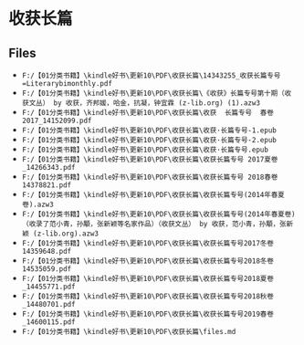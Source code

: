 # 收获长篇

## Files

- `F:/【01分类书籍】\kindle好书\更新10\PDF\收获长篇\14343255_收获长篇专号=Literarybimonthly.pdf`
- `F:/【01分类书籍】\kindle好书\更新10\PDF\收获长篇\《收获》长篇专号第十期（收获文丛） by 收获，齐邦媛，哈金，抗凝，钟宜霖 (z-lib.org) (1).azw3`
- `F:/【01分类书籍】\kindle好书\更新10\PDF\收获长篇\收获  长篇专号  春卷  2017_14152099.pdf`
- `F:/【01分类书籍】\kindle好书\更新10\PDF\收获长篇\收获·长篇专号-1.epub`
- `F:/【01分类书籍】\kindle好书\更新10\PDF\收获长篇\收获·长篇专号-2.epub`
- `F:/【01分类书籍】\kindle好书\更新10\PDF\收获长篇\收获·长篇专号.epub`
- `F:/【01分类书籍】\kindle好书\更新10\PDF\收获长篇\收获长篇专号 2017夏卷_14266343.pdf`
- `F:/【01分类书籍】\kindle好书\更新10\PDF\收获长篇\收获长篇专号 2018春卷14378821.pdf`
- `F:/【01分类书籍】\kindle好书\更新10\PDF\收获长篇\收获长篇专号(2014年春夏卷).azw3`
- `F:/【01分类书籍】\kindle好书\更新10\PDF\收获长篇\收获长篇专号(2014年春夏卷)（收录了范小青，孙顒，张新颖等名家作品）（收获文丛） by 收获，范小青，孙顒，张新颖 (z-lib.org).azw3`
- `F:/【01分类书籍】\kindle好书\更新10\PDF\收获长篇\收获长篇专号2017冬卷14359648.pdf`
- `F:/【01分类书籍】\kindle好书\更新10\PDF\收获长篇\收获长篇专号2018冬卷14535059.pdf`
- `F:/【01分类书籍】\kindle好书\更新10\PDF\收获长篇\收获长篇专号2018夏卷_14455771.pdf`
- `F:/【01分类书籍】\kindle好书\更新10\PDF\收获长篇\收获长篇专号2018秋卷_14480701.pdf`
- `F:/【01分类书籍】\kindle好书\更新10\PDF\收获长篇\收获长篇专号2019春卷_14600115.pdf`
- `F:/【01分类书籍】\kindle好书\更新10\PDF\收获长篇\files.md`
